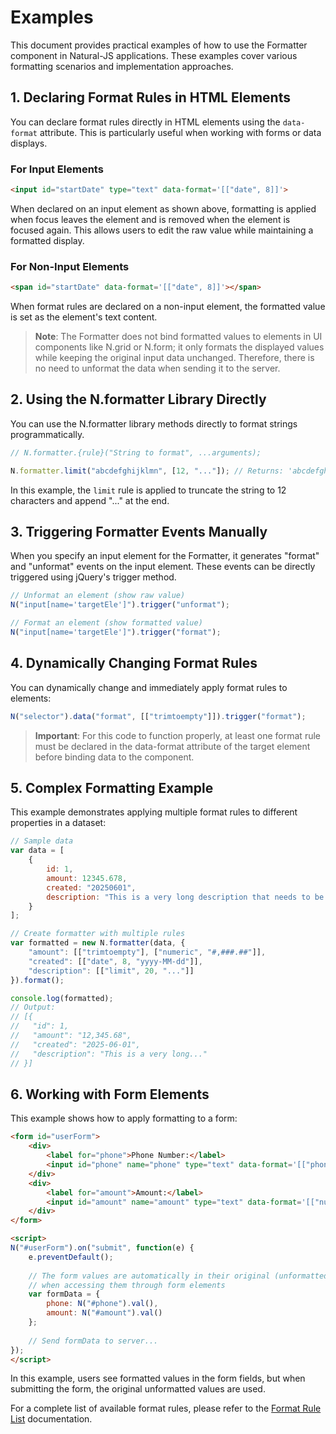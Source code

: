 # Examples

This document provides practical examples of how to use the Formatter component in Natural-JS applications. These examples cover various formatting scenarios and implementation approaches.

## 1. Declaring Format Rules in HTML Elements

You can declare format rules directly in HTML elements using the `data-format` attribute. This is particularly useful when working with forms or data displays.

### For Input Elements

```html
<input id="startDate" type="text" data-format='[["date", 8]]'>
```

When declared on an input element as shown above, formatting is applied when focus leaves the element and is removed when the element is focused again. This allows users to edit the raw value while maintaining a formatted display.

### For Non-Input Elements

```html
<span id="startDate" data-format='[["date", 8]]'></span>
```

When format rules are declared on a non-input element, the formatted value is set as the element's text content.

> **Note**: The Formatter does not bind formatted values to elements in UI components like N.grid or N.form; it only formats the displayed values while keeping the original input data unchanged. Therefore, there is no need to unformat the data when sending it to the server.

## 2. Using the N.formatter Library Directly

You can use the N.formatter library methods directly to format strings programmatically.

```javascript
// N.formatter.{rule}("String to format", ...arguments);

N.formatter.limit("abcdefghijklmn", [12, "..."]); // Returns: 'abcdefghijkl...'
```

In this example, the `limit` rule is applied to truncate the string to 12 characters and append "..." at the end.

## 3. Triggering Formatter Events Manually

When you specify an input element for the Formatter, it generates "format" and "unformat" events on the input element. These events can be directly triggered using jQuery's trigger method.

```javascript
// Unformat an element (show raw value)
N("input[name='targetEle']").trigger("unformat");

// Format an element (show formatted value)
N("input[name='targetEle']").trigger("format");
```

## 4. Dynamically Changing Format Rules

You can dynamically change and immediately apply format rules to elements:

```javascript
N("selector").data("format", [["trimtoempty"]]).trigger("format");
```

> **Important**: For this code to function properly, at least one format rule must be declared in the data-format attribute of the target element before binding data to the component.

## 5. Complex Formatting Example

This example demonstrates applying multiple format rules to different properties in a dataset:

```javascript
// Sample data
var data = [
    {
        id: 1,
        amount: 12345.678,
        created: "20250601",
        description: "This is a very long description that needs to be truncated"
    }
];

// Create formatter with multiple rules
var formatted = new N.formatter(data, {
    "amount": [["trimtoempty"], ["numeric", "#,###.##"]],
    "created": [["date", 8, "yyyy-MM-dd"]],
    "description": [["limit", 20, "..."]]
}).format();

console.log(formatted);
// Output:
// [{
//   "id": 1,
//   "amount": "12,345.68",
//   "created": "2025-06-01",
//   "description": "This is a very long..."
// }]
```

## 6. Working with Form Elements

This example shows how to apply formatting to a form:

```html
<form id="userForm">
    <div>
        <label for="phone">Phone Number:</label>
        <input id="phone" name="phone" type="text" data-format='[["phone"]]'>
    </div>
    <div>
        <label for="amount">Amount:</label>
        <input id="amount" name="amount" type="text" data-format='[["numeric", "#,###.##"]]'>
    </div>
</form>

<script>
N("#userForm").on("submit", function(e) {
    e.preventDefault();
    
    // The form values are automatically in their original (unformatted) state
    // when accessing them through form elements
    var formData = {
        phone: N("#phone").val(),
        amount: N("#amount").val()
    };
    
    // Send formData to server...
});
</script>
```

In this example, users see formatted values in the form fields, but when submitting the form, the original unformatted values are used.

For a complete list of available format rules, please refer to the [Format Rule List](formatter-format-rule-list.md) documentation.
